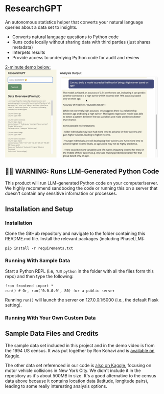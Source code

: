 # ResearchGPT

An autonomous statistics helper that converts your natural language queries about a data set to insights.

- Converts natural language questions to Python code
- Runs code locally without sharing data with third parties (just shares metadata)
- Interpets results
- Provide access to underlying Python code for audit and review

[2-minute demo below:](https://www.youtube.com/watch?v=-fzFCii6UoA)
[![ResearchGPT screenshot](screenshot.png)](https://www.youtube.com/watch?v=-fzFCii6UoA)

## 🚨🚨 WARNING: Runs LLM-Generated Python Code

This product will run LLM-generated Python code on your computer/server. We highly recommend sandboxing the code or running this on a server that doesn't contain any sensitive information or processes.

## Installation and Setup

### Installation

Clone the GitHub repository and navigate to the folder containing this README.md file. Install the relevant packages (including PhaseLLM):

```
pip install -r requirements.txt
```

### Running With Sample Data

Start a Python REPL (i.e, run `python` in the folder with all the files form this repo) and then type the following:

```
from frontend import *
run() # Or, run('0.0.0.0', 80) for a public server
```

Running `run()` will launch the server on 127.0.0.1:5000 (i.e., the default Flask setting).

### Running With Your Own Custom Data



## Sample Data Files and Credits

The sample data set included in this project and in the demo video is from the 1994 US census. It was put together by Ron Kohavi and is [available on Kaggle](https://www.kaggle.com/datasets/uciml/adult-census-income?select=adult.csv).

The other data set referenced in our code is [also on Kaggle](https://www.kaggle.com/datasets/new-york-city/nypd-motor-vehicle-collisions), focusing on motor vehicle collisions in New York City. We didn't include it in the repository as it's about 500MB in size. It's a good alternative to the census data above because it contains location data (latitude, longitude pairs), leading to some really interesting analysis options.
